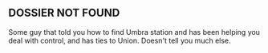 ## DOSSIER NOT FOUND

Some guy that told you how to find Umbra station and has been helping you deal with control, and has ties to Union. Doesn't tell you much else. 